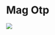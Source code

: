 # Mag Otp

[![](https://jitpack.io/v/magneto3572/Magotp.svg)](https://jitpack.io/#magneto3572/Magotp)
